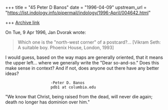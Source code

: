 +++
title = "45 Peter D Banos"
date = "1996-04-09"
upstream_url = "https://list.indology.info/pipermail/indology/1996-April/004642.html"

+++
[Archive link](https://list.indology.info/pipermail/indology/1996-April/004642.html)

On Tue, 9 Apr 1996, Jan Dvorak wrote:

> Which one is the "north-west corner" of a postcard?...
> [Vikram Seth: A suitable boy. Phoenix House, London, 1993]

I would guess, based on the way maps are generally oriented, that it 
means the upper left... where we generally write the "Dear so-and-so." 
Does this make sense in context? And if not, does anyone out there have 
any better ideas?

						-Peter D. Banos
						pdb1 at columbia.edu

"We know that Christ, being raised from the dead, will never die again; 
		death no longer has dominion over him."





